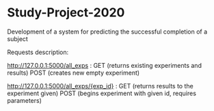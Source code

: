 # Study-Project-2020
Development of a system for predicting the successful completion of a subject

Requests description:

http://127.0.0.1:5000/all_exps : GET  (returns existing experiments and results)
                                 POST (creates new empty experiment)

http://127.0.0.1:5000/all_exps/{exp_id} : GET   (returns results to the experiment given)
                                          POST  (begins experiment with given id, requires parameters)
